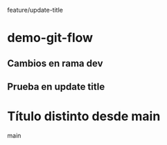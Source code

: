 feature/update-title
# demo-git-flow
## Cambios en rama dev
## Prueba en update title

# Título distinto desde main
main
